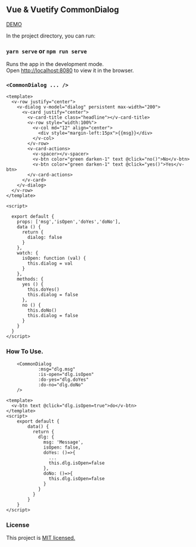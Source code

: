 ## Vue & Vuetify CommonDialog

<a href="https://r2vqi.csb.app/" target="_blank">DEMO</a>

In the project directory, you can run:

### `yarn serve` or `npm run serve`

Runs the app in the development mode.<br />
Open [http://localhost:8080](http://localhost:8080) to view it in the browser.

### `<CommonDialog ... />`
```vue
<template>
  <v-row justify="center">
    <v-dialog v-model="dialog" persistent max-width="200">
      <v-card justify="center">
        <v-card-title class="headline"></v-card-title>
        <v-row style="width:100%">
          <v-col md="12" align="center">
            <div style="margin-left:15px">{{msg}}</div>
          </v-col>
        </v-row>
        <v-card-actions>
          <v-spacer></v-spacer>
          <v-btn color="green darken-1" text @click="no()">No</v-btn>
          <v-btn color="green darken-1" text @click="yes()">Yes</v-btn>
        </v-card-actions>
      </v-card>
    </v-dialog>
  </v-row>
</template>

<script>

  export default {
    props: ['msg','isOpen','doYes','doNo'],
    data () {
      return {
        dialog: false
      }
    },
    watch: {
      isOpen: function (val) {
        this.dialog = val
      }
    },
    methods: {
      yes () {
        this.doYes()
        this.dialog = false
      },
      no () {
        this.doNo()
        this.dialog = false
      }
    }
  }
</script>
```
### How To Use.
```vue
    <CommonDialog
            :msg="dlg.msg"
            :is-open="dlg.isOpen"
            :do-yes="dlg.doYes"
            :do-no="dlg.doNo"
    />
```

```vue
<template>
  <v-btn text @click="dlg.isOpen=true">do</v-btn>
</template>
<script>
    export default {
        data() {
          return {
            dlg: {
              msg: 'Message',
              isOpen: false,
              doYes: ()=>{
                ...
                this.dlg.isOpen=false
              },
              doNo: ()=>{
                this.dlg.isOpen=false
              }
            }
          }
        }
    }
</script>
```

### License
This project is 
<a href="https://opensource.org/licenses/MIT">MIT licensed.</a>